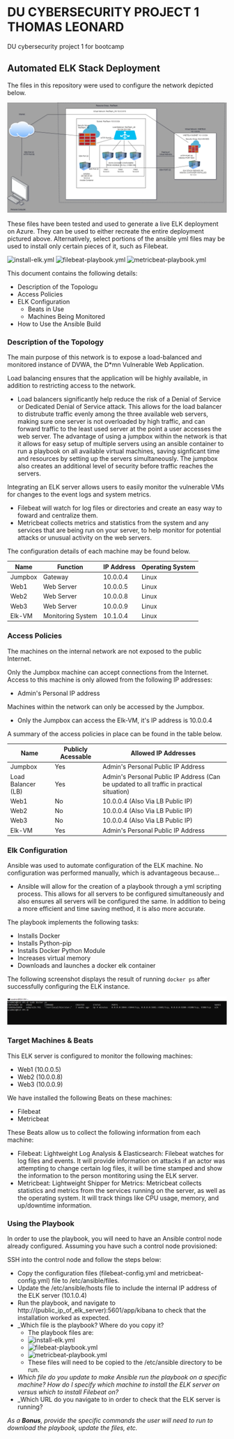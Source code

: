 # DU CYBERSECURITY PROJECT 1 THOMAS LEONARD

DU cybersecurity project 1 for bootcamp

## Automated ELK Stack Deployment

The files in this repository were used to configure the network depicted below.

![VIRTUAL NETWORK DIAGRAM](Diagrams/Virtual_Network_Diagram_with_Kibana_VM_included.png)

These files have been tested and used to generate a live ELK deployment on Azure. They can be used to either recreate the entire deployment pictured above. Alternatively, select portions of the ansible yml files may be used to install only certain pieces of it, such as Filebeat.

  ![install-elk.yml](Ansible/install-elk.yml)
  ![filebeat-playbook.yml](Ansible/filebeat-playbook.yml)
  ![metricbeat-playbook.yml](Ansible/metricbeat-playbook.yml)

This document contains the following details:
- Description of the Topologu
- Access Policies
- ELK Configuration
  - Beats in Use
  - Machines Being Monitored
- How to Use the Ansible Build


### Description of the Topology

The main purpose of this network is to expose a load-balanced and monitored instance of DVWA, the D*mn Vulnerable Web Application.

Load balancing ensures that the application will be highly available, in addition to restricting access to the network.
- Load balancers significantly help reduce the risk of a Denial of Service or Dedicated Denial of Service attack. This allows for the load balancer to distrubute traffic evenly among the three available web servers, making sure one server is not overloaded by high traffic, and can forward traffic to the least used server at the point a user accesses the web server. The advantage of using a jumpbox within the network is that it allows for easy setup of multiple servers using an ansible container to run a playbook on all available virtual machines, saving signficant time and resources by setting up the servers simultaneously. The jumpbox also creates an additional level of security before traffic reaches the servers.

Integrating an ELK server allows users to easily monitor the vulnerable VMs for changes to the event logs and system metrics.
- Filebeat will watch for log files or directories and create an easy way to foward and centralize them.
- Metricbeat collects metrics and statistics from the system and any services that are being run on your server, to help monitor for potential attacks or unusual activity on the web servers.

The configuration details of each machine may be found below.

| Name    | Function          | IP Address | Operating System |
|---------|-------------------|------------|------------------|
| Jumpbox | Gateway           | 10.0.0.4   | Linux            |
| Web1    | Web Server        | 10.0.0.5   | Linux            |
| Web2    | Web Server        | 10.0.0.8   | Linux            |
| Web3    | Web Server        | 10.0.0.9   | Linux            |
| Elk-VM  | Monitoring System | 10.1.0.4   | Linux            |

### Access Policies

The machines on the internal network are not exposed to the public Internet. 

Only the Jumpbox machine can accept connections from the Internet. Access to this machine is only allowed from the following IP addresses:
- Admin's Personal IP address

Machines within the network can only be accessed by the Jumpbox.
- Only the Jumpbox can access the Elk-VM, it's IP address is 10.0.0.4

A summary of the access policies in place can be found in the table below.

| Name               | Publicly Acessable | Allowed IP Addresses                                                                      |
|--------------------|--------------------|-------------------------------------------------------------------------------------------|
| Jumpbox            | Yes                | Admin's Personal Public IP Address                                                        |
| Load Balancer (LB) | Yes                | Admin's Personal Public IP Address (Can be updated to all traffic in practical situation) |
| Web1               | No                 | 10.0.0.4 (Also Via LB Public IP)                                                          |
| Web2               | No                 | 10.0.0.4 (Also Via LB Public IP)                                                          |
| Web3               | No                 | 10.0.0.4 (Also Via LB Public IP)                                                          |
| Elk-VM             | Yes                | Admin's Personal Public IP Address                                                        |

### Elk Configuration

Ansible was used to automate configuration of the ELK machine. No configuration was performed manually, which is advantageous because...
- Ansible will allow for the creation of a playbook through a yml scripting process. This allows for all servers to be configured simultaneously and also ensures all servers will be configured the same. In addition to being a more efficient and time saving method, it is also more accurate.

The playbook implements the following tasks:
- Installs Docker
- Installs Python-pip
- Installs Docker Python Module
- Increases virtual memory
- Downloads and launches a docker elk container

The following screenshot displays the result of running `docker ps` after successfully configuring the ELK instance.

![Docker PS screenshot](Elk_Screenshot.png)

### Target Machines & Beats
This ELK server is configured to monitor the following machines:
- Web1 (10.0.0.5)
- Web2 (10.0.0.8)
- Web3 (10.0.0.9)

We have installed the following Beats on these machines:
- Filebeat
- Metricbeat


These Beats allow us to collect the following information from each machine:
- Filebeat: Lightweight Log Analysis & Elasticsearch: Filebeat watches for log files and events. It will provide information on attacks if an actor was attempting to change certain log files, it will be time stamped and show the information to the person montitoring using the ELK server. 
- Metricbeat: Lightweight Shipper for Metrics: Metricbeat collects statistics and metrics from the services running on the server, as well as the operating system. It will track things like CPU usage, memory, and up/downtime information.

### Using the Playbook
In order to use the playbook, you will need to have an Ansible control node already configured. Assuming you have such a control node provisioned: 

SSH into the control node and follow the steps below:
- Copy the configuration files (filebeat-config.yml and metricbeat-config.yml)  file to /etc/ansible/files.
- Update the /etc/ansible/hosts file to include the internal IP address of the ELK server (10.1.0.4)
- Run the playbook, and navigate to http://(public_ip_of_elk_server):5601/app/kibana to check that the installation worked as expected.
- _Which file is the playbook? Where do you copy it?
  - The playbook files are:   
  - ![install-elk.yml](Ansible/install-elk.yml)
  - ![filebeat-playbook.yml](Ansible/filebeat-playbook.yml)
  - ![metricbeat-playbook.yml](Ansible/metricbeat-playbook.yml)
  - These files will need to be copied to the /etc/ansible directory to be run.
- _Which file do you update to make Ansible run the playbook on a specific machine? How do I specify which machine to install the ELK server on versus which to install Filebeat on?_
- _Which URL do you navigate to in order to check that the ELK server is running?

_As a **Bonus**, provide the specific commands the user will need to run to download the playbook, update the files, etc._
